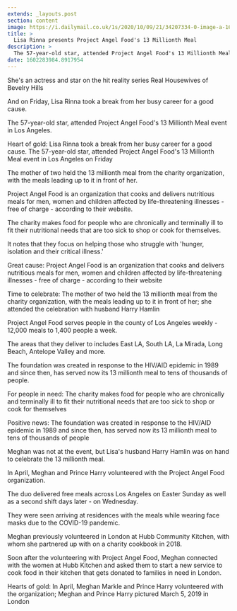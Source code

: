 ```yaml
--- 
extends: _layouts.post 
section: content 
image: https://i.dailymail.co.uk/1s/2020/10/09/21/34207334-0-image-a-16_1602273899919.jpg 
title: > 
  Lisa Rinna presents Project Angel Food's 13 Millionth Meal 
description: > 
  The 57-year-old star, attended Project Angel Food's 13 Millionth Meal event in Los Angeles.The 57-year-old star, attended Project Angel Food's 13 Millionth Meal event in Los Angeles on FridayThe mother of two held the 13 millionth meal from the charity organization, with the meals leading up to it in front of her.Project Angel Food is an organization that cooks and delivers nutritious meals for men, women and children affected by life-threatening illnesses - free of charge - according to their website.The foundation was created in response to the HIV/AID epidemic in 1989 and since then, has served now its 13 millionth meal to tens of thousands of people.In April, Meghan and Prince Harry volunteered with the Project Angel Food organization. 
date: 1602283984.8917954 
--- 
```

She's an actress and star on the hit reality series Real Housewives of Bevelry Hills

And on Friday, Lisa Rinna took a break from her busy career for a good cause.

The 57-year-old star, attended Project Angel Food's 13 Millionth Meal event in Los Angeles.

Heart of gold: Lisa Rinna took a break from her busy career for a good cause. The 57-year-old star, attended Project Angel Food's 13 Millionth Meal event in Los Angeles on Friday

The mother of two held the 13 millionth meal from the charity organization, with the meals leading up to it in front of her.

Project Angel Food is an organization that cooks and delivers nutritious meals for men, women and children affected by life-threatening illnesses - free of charge - according to their website.

The charity makes food for people who are chronically and terminally ill to fit their nutritional needs that are too sick to shop or cook for themselves.

It notes that they focus on helping those who struggle with 'hunger, isolation and their critical illness.'

Great cause: Project Angel Food is an organization that cooks and delivers nutritious meals for men, women and children affected by life-threatening illnesses - free of charge - according to their website

Time to celebrate: The mother of two held the 13 millionth meal from the charity organization, with the meals leading up to it in front of her; she attended the celebration with husband Harry Hamlin

Project Angel Food serves people in the county of Los Angeles weekly - 12,000 meals to 1,400 people a week.

The areas that they deliver to includes East LA, South LA, La Mirada, Long Beach, Antelope Valley and more.

The foundation was created in response to the HIV/AID epidemic in 1989 and since then, has served now its 13 millionth meal to tens of thousands of people.

For people in need: The charity makes food for people who are chronically and terminally ill to fit their nutritional needs that are too sick to shop or cook for themselves

Positive news: The foundation was created in response to the HIV/AID epidemic in 1989 and since then, has served now its 13 millionth meal to tens of thousands of people

Meghan was not at the event, but Lisa's husband Harry Hamlin was on hand to celebrate the 13 millionth meal.

In April, Meghan and Prince Harry volunteered with the Project Angel Food organization.

The duo delivered free meals across Los Angeles on Easter Sunday as well as a second shift days later - on Wednesday.

They were seen arriving at residences with the meals while wearing face masks due to the COVID-19 pandemic.

Meghan previously volunteered in London at Hubb Community Kitchen, with whom she partnered up with on a charity cookbook in 2018.

Soon after the volunteering with Project Angel Food, Meghan connected with the women at Hubb Kitchen and asked them to start a new service to cook food in their kitchen that gets donated to families in need in London.

Hearts of gold: In April, Meghan Markle and Prince Harry volunteered with the organization; Meghan and Prince Harry pictured March 5, 2019 in London
